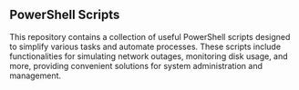 ## PowerShell Scripts

This repository contains a collection of useful PowerShell scripts designed to simplify various tasks and automate processes. These scripts include functionalities for simulating network outages, monitoring disk usage, and more, providing convenient solutions for system administration and management.